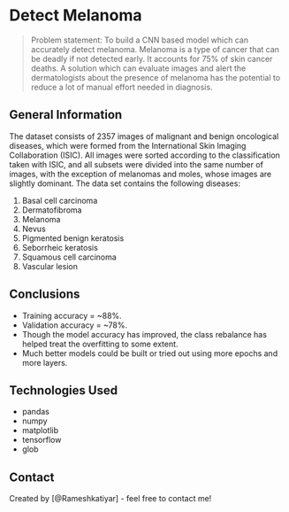 # Detect Melanoma
> Problem statement: To build a CNN based model which can accurately detect melanoma. Melanoma is a type of cancer that can be deadly if not detected early. It accounts for 75% of skin cancer deaths. A solution which can evaluate images and alert the dermatologists about the presence of melanoma has the potential to reduce a lot of manual effort needed in diagnosis.


## General Information
The dataset consists of 2357 images of malignant and benign oncological diseases, which were formed from the International Skin Imaging Collaboration (ISIC). All images were sorted according to the classification taken with ISIC, and all subsets were divided into the same number of images, with the exception of melanomas and moles, whose images are slightly dominant. The data set contains the following diseases:

1. Basal cell carcinoma
2. Dermatofibroma
3. Melanoma
4. Nevus
5. Pigmented benign keratosis
6. Seborrheic keratosis
7. Squamous cell carcinoma
8. Vascular lesion


## Conclusions
- Training accuracy = ~88%.
- Validation accuracy = ~78%.
- Though the model accuracy has improved, the class rebalance has helped treat the overfitting to some extent.
- Much better models could be built or tried out using more epochs and more layers.


## Technologies Used
- pandas
- numpy
- matplotlib
- tensorflow
- glob


## Contact
Created by [@Rameshkatiyar] - feel free to contact me!